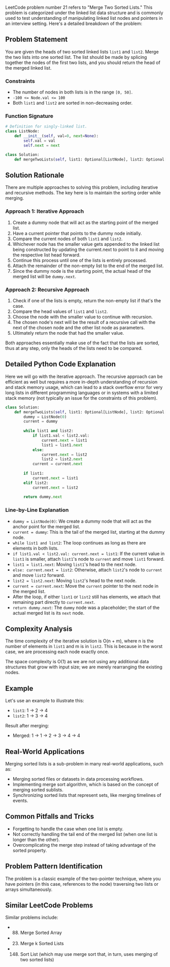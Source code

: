 LeetCode problem number 21 refers to "Merge Two Sorted Lists." This problem is categorized under the linked list data structure and is commonly used to test understanding of manipulating linked list nodes and pointers in an interview setting. Here's a detailed breakdown of the problem:

## Problem Statement

You are given the heads of two sorted linked lists `list1` and `list2`. Merge the two lists into one sorted list. The list should be made by splicing together the nodes of the first two lists, and you should return the head of the merged linked list.

### Constraints

- The number of nodes in both lists is in the range `[0, 50]`.
- `-100 <= Node.val <= 100`
- Both `list1` and `list2` are sorted in non-decreasing order.

### Function Signature
```python
# Definition for singly-linked list.
class ListNode:
    def __init__(self, val=0, next=None):
        self.val = val
        self.next = next

class Solution:
    def mergeTwoLists(self, list1: Optional[ListNode], list2: Optional[ListNode]) -> Optional[ListNode]:
```

## Solution Rationale

There are multiple approaches to solving this problem, including iterative and recursive methods. The key here is to maintain the sorting order while merging.

### Approach 1: Iterative Approach

1. Create a dummy node that will act as the starting point of the merged list.
2. Have a current pointer that points to the dummy node initially.
3. Compare the current nodes of both `list1` and `list2`.
4. Whichever node has the smaller value gets appended to the linked list being constructed by updating the current.next to point to it and moving the respective list head forward.
5. Continue this process until one of the lists is entirely processed.
6. Attach the remainder of the non-empty list to the end of the merged list.
7. Since the dummy node is the starting point, the actual head of the merged list will be `dummy.next`.

### Approach 2: Recursive Approach

1. Check if one of the lists is empty, return the non-empty list if that's the case.
2. Compare the head values of `list1` and `list2`.
3. Choose the node with the smaller value to continue with recursion.
4. The chosen node's next will be the result of a recursive call with the next of the chosen node and the other list node as parameters.
5. Ultimately return the node that had the smaller value.

Both approaches essentially make use of the fact that the lists are sorted, thus at any step, only the heads of the lists need to be compared.

## Detailed Python Code Explanation

Here we will go with the iterative approach. The recursive approach can be efficient as well but requires a more in-depth understanding of recursion and stack memory usage, which can lead to a stack overflow error for very long lists in different programming languages or in systems with a limited stack memory (not typically an issue for the constraints of this problem).

```python
class Solution:
    def mergeTwoLists(self, list1: Optional[ListNode], list2: Optional[ListNode]) -> Optional[ListNode]:
        dummy = ListNode(0)
        current = dummy
        
        while list1 and list2:
            if list1.val < list2.val:
                current.next = list1
                list1 = list1.next
            else:
                current.next = list2
                list2 = list2.next
            current = current.next
        
        if list1:
            current.next = list1
        elif list2:
            current.next = list2
        
        return dummy.next
```

### Line-by-Line Explanation

- `dummy = ListNode(0)`: We create a dummy node that will act as the anchor point for the merged list.
- `current = dummy`: This is the tail of the merged list, starting at the dummy node.
- `while list1 and list2`: The loop continues as long as there are elements in both lists.
- `if list1.val < list2.val: current.next = list1`: If the current value in `list1` is smaller, attach `list1`'s node to `current` and move `list1` forward.
- `list1 = list1.next`: Moving `list1`'s head to the next node.
- `else: current.next = list2`: Otherwise, attach `list2`'s node to `current` and move `list2` forward.
- `list2 = list2.next`: Moving `list2`'s head to the next node.
- `current = current.next`: Move the `current` pointer to the next node in the merged list.
- After the loop, if either `list1` or `list2` still has elements, we attach that remaining part directly to `current.next`.
- `return dummy.next`: The `dummy` node was a placeholder; the start of the actual merged list is its `next` node.

## Complexity Analysis

The time complexity of the iterative solution is O(n + m), where n is the number of elements in `list1` and m is in `list2`. This is because in the worst case, we are processing each node exactly once.

The space complexity is O(1) as we are not using any additional data structures that grow with input size; we are merely rearranging the existing nodes.

## Example

Let's use an example to illustrate this:
- `list1`: 1 -> 2 -> 4
- `list2`: 1 -> 3 -> 4

Result after merging:
- Merged: 1 -> 1 -> 2 -> 3 -> 4 -> 4

## Real-World Applications
Merging sorted lists is a sub-problem in many real-world applications, such as:
- Merging sorted files or datasets in data processing workflows.
- Implementing merge sort algorithm, which is based on the concept of merging sorted sublists.
- Synchronizing sorted lists that represent sets, like merging timelines of events.

## Common Pitfalls and Tricks

- Forgetting to handle the case when one list is empty.
- Not correctly handling the tail end of the merged list (when one list is longer than the other).
- Overcomplicating the merge step instead of taking advantage of the sorted property.

## Problem Pattern Identification

The problem is a classic example of the two-pointer technique, where you have pointers (in this case, references to the node) traversing two lists or arrays simultaneously.

## Similar LeetCode Problems

Similar problems include:
- 88. Merge Sorted Array
- 23. Merge k Sorted Lists
- 148. Sort List (which may use merge sort that, in turn, uses merging of two sorted lists)